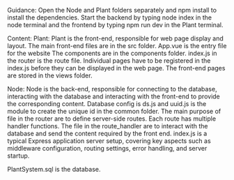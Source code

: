 Guidance:
Open the Node and Plant folders separately and npm install to install the dependencies. 
Start the backend by typing node index in the node terminal and the frontend by typing npm run dev in the Plant terminal.


Content:
Plant:
Plant is the front-end, responsible for web page display and layout.
The main front-end files are in the src folder.
App.vue is the entry file for the website
The components are in the components folder.
index.js in the router is the route file. Individual pages have to be registered in the index.js before they can be displayed in the web page.
The front-end pages are stored in the views folder.

Node:
Node is the back-end, responsible for connecting to the database, interacting with the database and interacting with the front-end to provide the corresponding content.
Database config is ds.js and uuid.js is the module to create the unique id in the common folder.
The main purpose of file in the router are to define server-side routes. Each route has multiple handler functions.
The file in the route_handler are to interact with the database and send the content required by the front end.
index.js is a typical Express application server setup, covering key aspects such as middleware configuration, routing settings, error handling, and server startup.

PlantSystem.sql is the database.